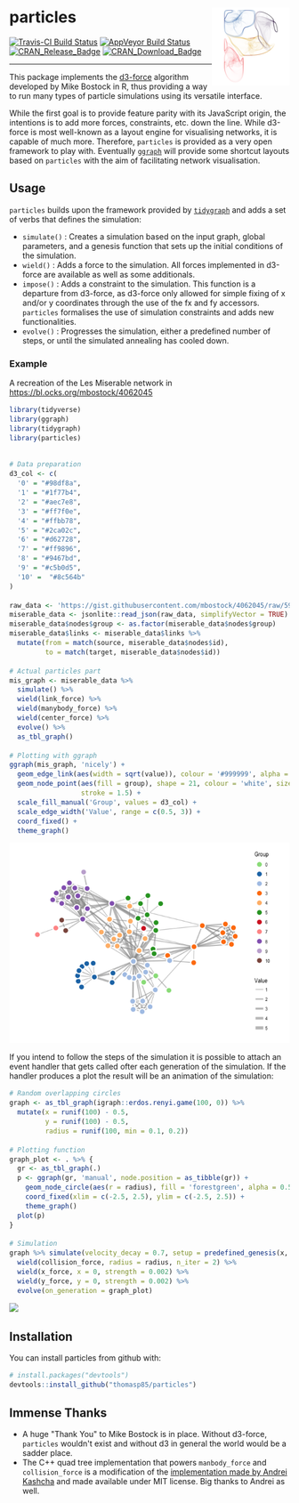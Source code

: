 
<!-- README.md is generated from README.Rmd. Please edit that file -->
particles <img src="man/figures/logo.png" align="right" />
==========================================================

[![Travis-CI Build Status](https://travis-ci.org/thomasp85/particles.svg?branch=master)](https://travis-ci.org/thomasp85/particles) [![AppVeyor Build Status](https://ci.appveyor.com/api/projects/status/github/thomasp85/particles?branch=master&svg=true)](https://ci.appveyor.com/project/thomasp85/particles) [![CRAN\_Release\_Badge](http://www.r-pkg.org/badges/version-ago/particles)](https://CRAN.R-project.org/package=particles) [![CRAN\_Download\_Badge](http://cranlogs.r-pkg.org/badges/particles)](https://CRAN.R-project.org/package=particles)

------------------------------------------------------------------------

This package implements the [d3-force](https://github.com/d3/d3-force) algorithm developed by Mike Bostock in R, thus providing a way to run many types of particle simulations using its versatile interface.

While the first goal is to provide feature parity with its JavaScript origin, the intentions is to add more forces, constraints, etc. down the line. While d3-force is most well-known as a layout engine for visualising networks, it is capable of much more. Therefore, `particles` is provided as a very open framework to play with. Eventually [`ggraph`](https://github.com/thomasp85/ggraph) will provide some shortcut layouts based on `particles` with the aim of facilitating network visualisation.

Usage
-----

`particles` builds upon the framework provided by [`tidygraph`](https://github.com/thomasp85/tidygraph) and adds a set of verbs that defines the simulation:

-   `simulate()` : Creates a simulation based on the input graph, global parameters, and a genesis function that sets up the initial conditions of the simulation.
-   `wield()` : Adds a force to the simulation. All forces implemented in d3-force are available as well as some additionals.
-   `impose()` : Adds a constraint to the simulation. This function is a departure from d3-force, as d3-force only allowed for simple fixing of x and/or y coordinates through the use of the fx and fy accessors. `particles` formalises the use of simulation constraints and adds new functionalities.
-   `evolve()` : Progresses the simulation, either a predefined number of steps, or until the simulated annealing has cooled down.

### Example

A recreation of the Les Miserable network in <https://bl.ocks.org/mbostock/4062045>

``` r
library(tidyverse)
library(ggraph)
library(tidygraph)
library(particles)
```

``` r

# Data preparation
d3_col <- c(
  '0' = "#98df8a",
  '1' = "#1f77b4",
  '2' = "#aec7e8",
  '3' = "#ff7f0e",
  '4' = "#ffbb78",
  '5' = "#2ca02c",
  '6' = "#d62728",
  '7' = "#ff9896",
  '8' = "#9467bd",
  '9' = "#c5b0d5",
  '10' =  "#8c564b"
)

raw_data <- 'https://gist.githubusercontent.com/mbostock/4062045/raw/5916d145c8c048a6e3086915a6be464467391c62/miserables.json'
miserable_data <- jsonlite::read_json(raw_data, simplifyVector = TRUE)
miserable_data$nodes$group <- as.factor(miserable_data$nodes$group)
miserable_data$links <- miserable_data$links %>% 
  mutate(from = match(source, miserable_data$nodes$id),
         to = match(target, miserable_data$nodes$id))

# Actual particles part
mis_graph <- miserable_data %>% 
  simulate() %>% 
  wield(link_force) %>% 
  wield(manybody_force) %>% 
  wield(center_force) %>% 
  evolve() %>% 
  as_tbl_graph()

# Plotting with ggraph
ggraph(mis_graph, 'nicely') + 
  geom_edge_link(aes(width = sqrt(value)), colour = '#999999', alpha = 0.6) + 
  geom_node_point(aes(fill = group), shape = 21, colour = 'white', size = 4, 
                  stroke = 1.5) + 
  scale_fill_manual('Group', values = d3_col) + 
  scale_edge_width('Value', range = c(0.5, 3)) + 
  coord_fixed() +
  theme_graph()
```

![](man/figures/README-unnamed-chunk-3-1.png)

If you intend to follow the steps of the simulation it is possible to attach an event handler that gets called ofter each generation of the simulation. If the handler produces a plot the result will be an animation of the simulation:

``` r
# Random overlapping circles
graph <- as_tbl_graph(igraph::erdos.renyi.game(100, 0)) %>% 
  mutate(x = runif(100) - 0.5, 
         y = runif(100) - 0.5, 
         radius = runif(100, min = 0.1, 0.2))

# Plotting function
graph_plot <- . %>% {
  gr <- as_tbl_graph(.)
  p <- ggraph(gr, 'manual', node.position = as_tibble(gr)) +
    geom_node_circle(aes(r = radius), fill = 'forestgreen', alpha = 0.5) + 
    coord_fixed(xlim = c(-2.5, 2.5), ylim = c(-2.5, 2.5)) + 
    theme_graph()
  plot(p)
}

# Simulation
graph %>% simulate(velocity_decay = 0.7, setup = predefined_genesis(x, y)) %>% 
  wield(collision_force, radius = radius, n_iter = 2) %>% 
  wield(x_force, x = 0, strength = 0.002) %>% 
  wield(y_force, y = 0, strength = 0.002) %>% 
  evolve(on_generation = graph_plot)
```

![](https://www.dropbox.com/s/c5fta49hk53ku0g/bubbles.gif?raw=1)

Installation
------------

You can install particles from github with:

``` r
# install.packages("devtools")
devtools::install_github("thomasp85/particles")
```

Immense Thanks
--------------

-   A huge "Thank You" to Mike Bostock is in place. Without d3-force, `particles` wouldn't exist and without d3 in general the world would be a sadder place.
-   The C++ quad tree implementation that powers `manbody_force` and `collision_force` is a modification of the [implementation made by Andrei Kashcha](https://github.com/anvaka/quadtree.cc) and made available under MIT license. Big thanks to Andrei as well.
